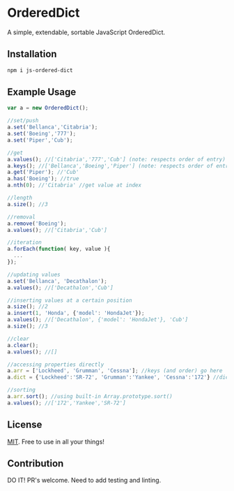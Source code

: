 # OrderedDict
A simple, extendable, sortable JavaScript OrderedDict.

## Installation

```bash
npm i js-ordered-dict
```

## Example Usage

```js
var a = new OrderedDict();

//set/push
a.set('Bellanca','Citabria');
a.set('Boeing','777');
a.set('Piper','Cub');

//get
a.values(); //['Citabria','777','Cub'] (note: respects order of entry)
a.keys(); //['Bellanca','Boeing','Piper'] (note: respects order of entry)
a.get('Piper'); //'Cub'
a.has('Boeing'); //true
a.nth(0); //'Citabria' //get value at index

//length
a.size(); //3

//removal
a.remove('Boeing');
a.values(); //['Citabria','Cub']

//iteration
a.forEach(function( key, value ){
  ...
});

//updating values
a.set('Bellanca', 'Decathalon');
a.values(); //['Decathalon','Cub']

//inserting values at a certain position
a.size(); //2
a.insert(1, 'Honda', {'model': 'HondaJet'});
a.values(); //['Decathalon', {'model': 'HondaJet'}, 'Cub']
a.size(); //3

//clear
a.clear();
a.values(); //[]

//accessing properties directly
a.arr = ['Lockheed', 'Grumman', 'Cessna']; //keys (and order) go here
a.dict = {'Lockheed':'SR-72', 'Grumman':'Yankee', 'Cessna':'172'} //dict goes here

//sorting
a.arr.sort(); //using built-in Array.prototype.sort()
a.values(); //['172','Yankee','SR-72']

```

## License

[MIT](https://github.com/mhweiner/mr-router/blob/master/LICENSE). Free to use in all your things!

## Contribution

DO IT! PR's welcome. Need to add testing and linting.
